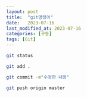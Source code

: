 ```yaml
---
layout: post
title:  "git명령어"
date:   2023-07-16
last_modified_at: 2023-07-16
categories: [구동]
tags: [Git]
---
```


```bash
git status 

git add .  

git commit -m"수정한 내용"  

git push origin master  
```




